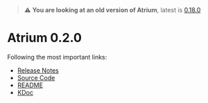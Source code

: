 > :warning: **You are looking at an old version of Atrium**, latest is [0.18.0](../0.18.0)

# Atrium 0.2.0

Following the most important links:
- [Release Notes](https://github.com/robstoll/atrium/releases/tag/v0.2.0)
- [Source Code](https://github.com/robstoll/atrium/tree/v0.2.0)
- [README](https://github.com/robstoll/atrium/blob/v0.2.0/README.md)
- [KDoc](doc)
